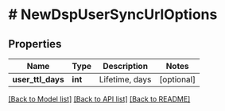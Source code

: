 # # NewDspUserSyncUrlOptions

## Properties

Name | Type | Description | Notes
------------ | ------------- | ------------- | -------------
**user_ttl_days** | **int** | Lifetime, days | [optional] 

[[Back to Model list]](../../README.md#documentation-for-models) [[Back to API list]](../../README.md#documentation-for-api-endpoints) [[Back to README]](../../README.md)


